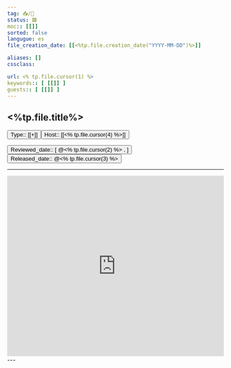 ```yaml
---
tag: 📥️/🎥️
status: 🟥
moc:: [[]]
sorted: false
langugue: es
file_creation_date: [[<%tp.file.creation_date("YYYY-MM-DD")%>]]

aliases: []
cssclass: 

url: <% tp.file.cursor(1) %>
keywords:: [ [[]] ]
guests:: [ [[]] ]
---
```


## <%tp.file.title%>
<button class="date_button_today"> Type:: [[+]] </button><button class="date_button_today">Host:: [[<% tp.file.cursor(4) %>]] </button>

<button class="date_button_today">Reviewed_date:: [ @<% tp.file.cursor(2) %> , ] </button> <button class="date_button_today">Released_date:: @<% tp.file.cursor(3) %>  </button>

---
<center><iframe width="100%" height="420" src="https://www.youtube.com/embed/" frameborder="0" allow="accelerometer; autoplay; encrypted-media; gyroscope; picture-in-picture" allowfullscreen></iframe></center>
---
